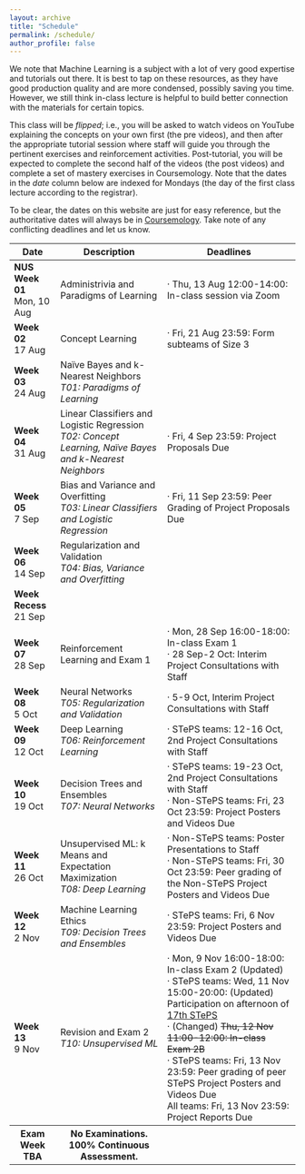 ```yaml
---
layout: archive
title: "Schedule"
permalink: /schedule/
author_profile: false
---
```


We note that Machine Learning is a subject with a lot of very good expertise and tutorials out there. It is best to tap on these resources, as they have good production quality and are more condensed, possibly saving you time. However, we still think in-class lecture is helpful to build better connection with the materials for certain topics.

This class will be _flipped_; i.e., you will be asked to watch videos on YouTube explaining the concepts on your own first (the pre videos), and then after the appropriate tutorial session where staff will guide you through the pertinent exercises and reinforcement activities. Post-tutorial, you will be expected to complete the second half of the videos (the post videos) and complete a set of mastery exercises in Coursemology.  Note that the dates in the _date_ column below are indexed for Mondays (the day of the first class lecture according to the registrar).

To be clear, the dates on this website are just for easy reference, but the authoritative dates will always be in [Coursemology](https://coursemology.org/courses/1870).  Take note of any conflicting deadlines and let us know.

<!--- For those who find the pace of the videos too fast or needing a bit more time to digest the materials, we will offer an in-class help session during the lecture slot (i.e., Thursdays 12:00-14:00) on the remaining weeks (Weeks 2-6 and 8-12). This is completely optional (not counting against your workload), and we will not be introducing any material for the help sessions. It is just voluntary help from all of us on the staff. -->


<table class="table table-striped">
<thead class="thead-inverse"><tr><th>Date</th><th>Description</th><th>Deadlines</th></tr></thead>
<tbody>
<tr>
  <td><b>NUS Week 01</b><br />Mon, 10 Aug
  </td>
  <td>Administrivia and Paradigms of Learning</td>
  <td>· Thu, 13 Aug 12:00-14:00: In-class session via Zoom
  </td>
</tr>
<tr>
  <td><b>Week 02</b><br />17 Aug
  </td>
  <td>Concept Learning
  </td>
  <td>· Fri, 21 Aug 23:59: Form subteams of Size 3
  </td>
</tr>
<tr>
  <td><b>Week 03</b><br />24 Aug
  </td>
  <td>Naïve Bayes and k-Nearest Neighbors
  <em><br />T01: Paradigms of Learning</em>
  <td>
  </td>
  </td>
</tr>
<tr>
  <td><b>Week 04</b><br />31 Aug
  </td>
  <td>Linear Classifiers and Logistic Regression
  <br /><em>T02: Concept Learning, Naïve Bayes and k-Nearest Neighbors</em>
  </td>
  <td>· Fri, 4 Sep 23:59: Project Proposals Due
  </td>
</tr>
<tr>
  <td><b>Week 05</b><br />7 Sep
  </td>
  <td>Bias and Variance and Overfitting
  <br />
  <em>T03: Linear Classifiers and Logistic Regression</em>
  </td>
  <td>· Fri, 11 Sep 23:59: Peer Grading of Project Proposals Due
  </td>
</tr>
<tr>
  <td><b>Week 06</b><br />14 Sep
  </td>
  <td>Regularization and Validation
  <br /><em>T04: Bias, Variance and Overfitting</em>
  </td>
  <td>
  </td>
</tr>
<tr>
  <td><b>Week Recess</b><br />21 Sep
  </td>
  <td>
  </td>
  <td>
  </td>
</tr>
<tr>
  <td><b>Week 07</b><br />28 Sep
  </td>
  <td>Reinforcement Learning and Exam 1
  </td>
  <td>· Mon, 28 Sep 16:00-18:00: In-class Exam 1
  <br />· 28 Sep-2 Oct: Interim Project Consultations with Staff
  </td>
</tr>
<tr>
  <td><b>Week 08</b><br />5 Oct
  </td>
  <td>Neural Networks
  <br /><em>T05: Regularization and Validation</em>
  </td>
  <td>· 5-9 Oct, Interim Project Consultations with Staff
  </td>
</tr>
<tr>
  <td><b>Week 09</b><br />12 Oct
  </td>
  <td>Deep Learning
  <br /><em>T06: Reinforcement Learning</em>
  </td>
  <td>· STePS teams: 12-16 Oct, 2nd Project Consultations with Staff
  </td>
</tr>
<tr>
  <td><b>Week 10</b><br />19 Oct
  </td>
  <td>Decision Trees and Ensembles
  <br /><em>T07: Neural Networks</em>
  </td>
  <td>· STePS teams: 19-23 Oct, 2nd Project Consultations with Staff
  <br />· Non-STePS teams: Fri, 23 Oct 23:59: Project Posters and Videos Due
  </td>
</tr>
<tr>
  <td><b>Week 11</b><br />26 Oct
  </td>
  <td>Unsupervised ML: k Means and Expectation Maximization
  <br /><em>T08: Deep Learning</em>
  </td>
  <td>· Non-STePS teams: Poster Presentations to Staff
  <br />· Non-STePS teams: Fri, 30 Oct 23:59: Peer grading of the Non-STePS Project Posters and Videos Due
  </td>
</tr>
<tr>
  <td><b>Week 12</b><br />2 Nov
  </td>
  <td>Machine Learning Ethics
  <br /><em>T09: Decision Trees and Ensembles</em>
  </td>
  <td>· STePS teams: Fri, 6 Nov 23:59: Project Posters and Videos Due
  </td>
</tr>
<tr>
  <td><b>Week 13</b><br />9 Nov
  </td>
  <td>Revision and Exam 2
  <br /><em>T10: Unsupervised ML</em>
  </td>
  <td>
    · Mon, 9 Nov 16:00-18:00: In-class Exam 2 (Updated)
    <br />· STePS teams: Wed, 11 Nov 15:00-20:00: (Updated) Participation on afternoon of <a href="http://isteps.comp.nus.edu.sg/event/17th-steps/module/CS3244">17th STePS</a>
    <br />· (Changed) <s>Thu, 12 Nov 11:00-12:00: In-class Exam 2B</s>
    <br />· STePS teams: Fri, 13 Nov 23:59: Peer grading of peer STePS Project Posters and Videos Due
    <br />All teams: Fri, 13 Nov 23:59: Project Reports Due
  </td>
</tr>
<tr>
  <th><b>Exam Week</b><br />TBA
  </th>
  <th>No Examinations.  100% Continuous Assessment.
  </th>
  <th>
  </th>
</tr>
</tbody></table>

<p><br /></p>

<!--

<p>You can import the below calendar via its URL <a href="https://calendar.google.com/calendar?cid=MTFnY205bm5pNjJxcDIwcWhqOTVpOHFuNHNAZ3JvdXAuY2FsZW5kYXIuZ29vZ2xlLmNvbQ">https://calendar.google.com/calendar?cid=MTFnY205bm5pNjJxcDIwcWhqOTVpOHFuNHNAZ3JvdXAuY2FsZW5kYXIuZ29vZ2xlLmNvbQ</a>.</p>

<center><iframe align="middle" src="https://calendar.google.com/calendar/embed?height=400&amp;wkst=1&amp;bgcolor=%23ffffff&amp;ctz=Asia%2FSingapore&amp;src=MTFnY205bm5pNjJxcDIwcWhqOTVpOHFuNHNAZ3JvdXAuY2FsZW5kYXIuZ29vZ2xlLmNvbQ&amp;color=%230B8043&amp;showCalendars=0&amp;showTz=0&amp;mode=AGENDA" style="border-width:0" width="800" height="400" frameborder="0" scrolling="no"></iframe></center>

-->
